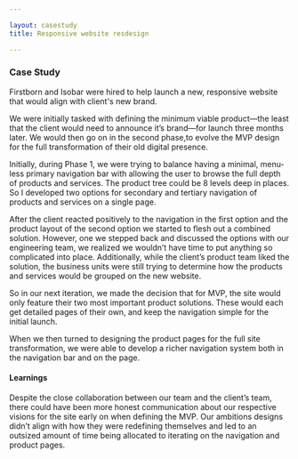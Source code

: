 ```yaml
---

layout: casestudy
title: Responsive website resdesign

---
```


### Case Study

Firstborn and Isobar were hired to help launch a new, responsive website that would align with client's new brand.

We were initially tasked with defining the minimum viable product—the least that the client would need to announce it’s brand—for launch three months later. We would then go on in the second phase,to evolve the MVP design for the full transformation of their old digital presence.

Initially, during Phase 1, we were trying to balance having a minimal, menu-less primary navigation bar with allowing the user to browse the full depth of products and services. The product tree could be 8 levels deep in places. So I developed two options for secondary and tertiary navigation of products and services on a single page. 

After the client reacted positively to the navigation in the first option and the product layout of the second option we started to flesh out a combined solution. However, one we stepped back and discussed the options with our engineering team, we realized we wouldn’t have time to put anything so complicated into place. Additionally, while the client’s product team liked the solution, the business units were still trying to determine how the products and services would be grouped on the new website.

So in our next iteration, we made the decision that for MVP, the site would only feature their two most important product solutions. These would each get detailed pages of their own, and keep the navigation simple for the initial launch.

When we then turned to designing the product pages for the full site transformation, we were able to develop a richer navigation system both in the navigation bar and on the page.

#### Learnings

Despite the close collaboration between our team and the client’s team, there could have been more honest communication about our respective visions for the site early on when defining the MVP. Our ambitions designs didn’t align with how they were redefining themselves and led to an outsized amount of time being allocated to iterating on the navigation and product pages.